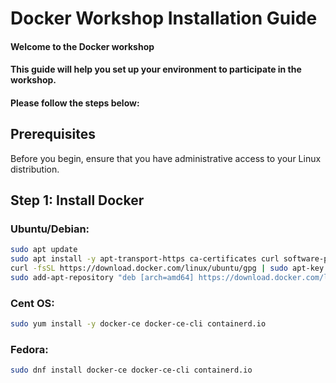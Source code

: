 # Docker Workshop Installation Guide

#### Welcome to the Docker workshop
#### This guide will help you set up your environment to participate in the workshop. 
#### Please follow the steps below:


## Prerequisites

Before you begin, ensure that you have administrative access to your Linux distribution.

## Step 1: Install Docker

### Ubuntu/Debian:

```bash
sudo apt update
sudo apt install -y apt-transport-https ca-certificates curl software-properties-common
curl -fsSL https://download.docker.com/linux/ubuntu/gpg | sudo apt-key add -
sudo add-apt-repository "deb [arch=amd64] https://download.docker.com/linux/ubuntu $(lsb_release -cs) stable"


```

### Cent OS:
```bash
sudo yum install -y docker-ce docker-ce-cli containerd.io
```

### Fedora:
```bash
sudo dnf install docker-ce docker-ce-cli containerd.io
```
